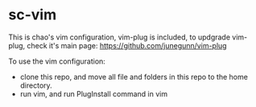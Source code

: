 # sc-vim
This is chao's vim configuration, vim-plug is included, to updgrade vim-plug, check it's main page: https://github.com/junegunn/vim-plug

To use the vim configuration:
- clone this repo, and move all file and folders in this repo to the home directory.
- run vim, and run PlugInstall command in vim
